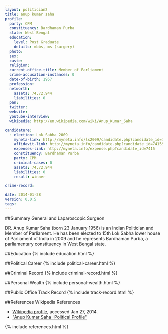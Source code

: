 ```yaml
---
layout: politician2
title: anup kumar saha
profile: 
  party: CPM
  constituency: Bardhaman Purba
  state: West Bengal
  education: 
    level: Post Graduate
    details: mbbs, ms (surgery)
  photo: 
  sex: 
  caste: 
  religion: 
  current-office-title: Member of Parliament
  crime-accusation-instances: 0
  date-of-birth: 1957
  profession: 
  networth: 
    assets: 74,72,944
    liabilities: 0
  pan: 
  twitter: 
  website: 
  youtube-interview: 
  wikipedia: http://en.wikipedia.com/wiki/Anup_Kumar_Saha

candidature: 
  - election: Lok Sabha 2009
    myneta-link: http://myneta.info/ls2009/candidate.php?candidate_id=7415
    affidavit-link: http://myneta.info/candidate.php?candidate_id=7415&scan=original
    expenses-link: http://myneta.info/expense.php?candidate_id=7415
    constituency: Bardhaman Purba 
    party: CPM
    criminal-cases: 0
    assets: 74,72,944
    liabilities: 0
    result: winner 

crime-record: 

date: 2014-01-28
version: 0.0.5
tags: 
---
```

##Summary
General and Laparoscopic Surgeon

DR. Anup Kumar Saha (born 23 January 1956) is an Indian Politician and Member of Parliament. He has been elected to 15th Lok Sabha lower house of Parliament of India in 2009 and he represents Bardhaman Purba, a parliamentary constituency in West Bengal state. 


##Education
{% include education.html %}


##Political Career
{% include political-career.html %}


##Criminal Record
{% include criminal-record.html %}


##Personal Wealth
{% include personal-wealth.html %}


##Public Office Track Record
{% include track-record.html %}


##References
Wikipedia References
- [Wikipedia profile]({{page.profile.wikipedia}}), accessed Jan 27, 2014.
- ["Anup Kumar Saha -Political Profile"][wiki1]

[wiki1]: http://westbengalelectionresult.com/anup-kumar-saha-political-profilecontact-blogs-news-address/302


{% include references.html %}